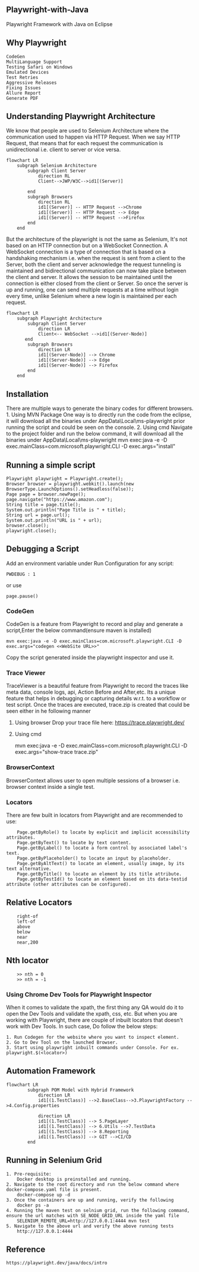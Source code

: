 ## Playwright-with-Java
Playwright Framework with Java on Eclipse

## Why Playwright
    CodeGen
    MultiLanguage Support
    Testing Safari on Windows
    Emulated Devices
    Test Retries
    Aggressive Releases
    Fixing Issues
    Allure Report
    Generate PDF

## Understanding Playwright Architecture
We know that people are used to Selenium Architecture where the communication used to happen via HTTP Request. When we say HTTP Request, that means that for each request the communication is unidirectional i.e. client to server or vice versa.

```mermaid
flowchart LR
    subgraph Selenium Architecture
        subgraph Client Server
            direction RL
            Client-->JWP/W3C-->id1[(Server)]
            
        end
        subgraph Browsers
            direction RL
            id1[(Server)] -- HTTP Request -->Chrome
            id1[(Server)] -- HTTP Request --> Edge
            id1[(Server)] -- HTTP Request -->Firefox
        end
    end
```

But the architecture of the playwright is not the same as Selenium, It's not based on an HTTP connection but on a WebSocket Connection. A WebSocket connection is a type of connection that is based on a handshaking mechanism i.e. when the request is sent from a client to the Server, both the client and server acknowledge the request tunneling is maintained and bidirectional communication can now take place between the client and server. It allows the session to be maintained until the connection is either closed from the client or Server. So once the server is up and running, one can send multiple requests at a time without login every time, unlike Selenium where a new login is maintained per each request.

```mermaid
flowchart LR
    subgraph Playwright Architecture
        subgraph Client Server
            direction LR
            Client<-- WebSocket -->id1[(Server-Node)]
       end
        subgraph Browsers
            direction LR
            id1[(Server-Node)] --> Chrome
            id1[(Server-Node)] --> Edge
            id1[(Server-Node)] --> Firefox
        end
    end
```
    
## Installation
There are multiple ways to generate the binary codes for different browsers.
	1. Using MVN Package
		One way is to directly run the code from the eclipse, it will download all the binaries under AppData\Local\ms-playwright
		prior running the script and could be seen on the console.
	2. Using cmd
		Navigate to the project folder and run the below command, it will download all the binaries under AppData\Local\ms-playwright
    	mvn exec:java -e -D exec.mainClass=com.microsoft.playwright.CLI -D exec.args="install"

## Running a simple script
	
	Playwright playwright = Playwright.create();
	Browser browser = playwright.webkit().launch(new BrowserType.LaunchOptions().setHeadless(false));
	Page page = browser.newPage();
	page.navigate("https://www.amazon.com");
	String title = page.title();
	System.out.println("Page Title is " + title);
	String url = page.url();
	System.out.println("URL is " + url);
	browser.close();
	playwright.close();


## Debugging a Script
Add an environment variable under Run Configuration for any script:
	
	PWDEBUG : 1

or use 
	
	page.pause()

### CodeGen
CodeGen is a feature from Playwright to record and play and generate a script,Enter the below command(ensure maven is installed)

	mvn exec:java -e -D exec.mainClass=com.microsoft.playwright.CLI -D exec.args="codegen <<WebSite URL>>"
Copy the script generated inside the playwright inspector and use it.

### Trace Viewer
TraceViewer is a beautiful feature from Playwright to record the traces like meta data, console logs, api, Action Before and After,etc. Its a unique feature that helps in debugging or capturing details w.r.t. to a workflow or test script.
Once the traces are executed, trace.zip is created that could be seen either in he following manner
1. Using browser
 	Drop your trace file here: https://trace.playwright.dev/
2. Using cmd

	mvn exec:java -e -D exec.mainClass=com.microsoft.playwright.CLI -D exec.args="show-trace trace.zip"

### BrowserContext
BrowserContext allows user to open multiple sessions of a browser i.e. browser context inside a single test.


### Locators
There are few built in locators from Playwright and are recommended to use:

		Page.getByRole() to locate by explicit and implicit accessibility attributes.
		Page.getByText() to locate by text content.
		Page.getByLabel() to locate a form control by associated label's text.
		Page.getByPlaceholder() to locate an input by placeholder.
		Page.getByAltText() to locate an element, usually image, by its text alternative.
		Page.getByTitle() to locate an element by its title attribute.
		Page.getByTestId() to locate an element based on its data-testid attribute (other attributes can be configured).

##  Relative Locators
        
        right-of
        left-of
        above
        below
        near
        near,200
## Nth locator
        >> nth = 0
        >> nth = -1
        
### Using Chrome Dev Tools for Playwright Inspector
When it comes to validate the xpath, the first thing any QA would do it to open the Dev Tools and validate the xpath, css, etc. But when you are working with Playwright, there are couple of inbuilt locators that doesn't work with Dev Tools.
In such case, Do follow the below steps:
	
	1. Run Codegen for the website where you want to inspect element.
	2. Go to Dev Tool on the launched Browser.
	3. Start using playwright inbuilt commands under Console. For ex. playwright.$(<locator>)

## Automation Framework

```mermaid
flowchart LR    
        subgraph POM Model with Hybrid Framework
            direction LR
            id1[(1.TestClass)] -->2.BaseClass-->3.PlaywrightFactory -->4.Config.properties         
        
            direction LR
            id1[(1.TestClass)] --> 5.PageLayer 
            id1[(1.TestClass)] --> 6.Utils -->7.TestData
            id1[(1.TestClass)] --> 8.Reporting 
            id1[(1.TestClass)] --> GIT -->CI/CD
        end
 ```   

## Running in Selenium Grid

    1. Pre-requisite:
        Docker desktop is preinstalled and running.
    2. Navigate to the root directory and run the below command where docker-compose.yaml file is present.
        docker-compose up -d
    3. Once the containers are up and running, verify the following
        docker ps -a
    4. Running the maven test on selnium grid, run the following command, ensure the url matches with SE_NODE_GRID_URL inside the yaml file
        SELENIUM_REMOTE_URL=http://127.0.0.1:4444 mvn test
    5. Navigate to the above url and verify the above running tests
        http://127.0.0.1:4444



## Reference
	https://playwright.dev/java/docs/intro
	
